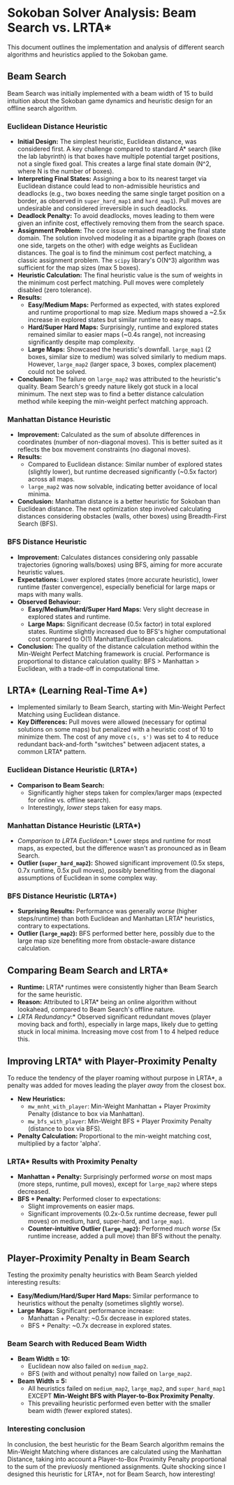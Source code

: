 # Sokoban Solver Analysis: Beam Search vs. LRTA*

This document outlines the implementation and analysis of different search algorithms and heuristics applied to the Sokoban game.

## Beam Search

Beam Search was initially implemented with a beam width of 15 to build intuition about the Sokoban game dynamics and heuristic design for an offline search algorithm.

### Euclidean Distance Heuristic

* **Initial Design:** The simplest heuristic, Euclidean distance, was considered first. A key challenge compared to standard A* search (like the lab labyrinth) is that boxes have multiple potential target positions, not a single fixed goal. This creates a large final state domain (N^2, where N is the number of boxes).
* **Interpreting Final States:** Assigning a box to its nearest target via Euclidean distance could lead to non-admissible heuristics and deadlocks (e.g., two boxes needing the same single target position on a border, as observed in `super_hard_map1` and `hard_map1`). Pull moves are undesirable and considered irreversible in such deadlocks.
* **Deadlock Penalty:** To avoid deadlocks, moves leading to them were given an infinite cost, effectively removing them from the search space.
* **Assignment Problem:** The core issue remained managing the final state domain. The solution involved modeling it as a bipartite graph (boxes on one side, targets on the other) with edge weights as Euclidean distances. The goal is to find the minimum cost perfect matching, a classic assignment problem. The `scipy` library's O(N^3) algorithm was sufficient for the map sizes (max 5 boxes).
* **Heuristic Calculation:** The final heuristic value is the sum of weights in the minimum cost perfect matching. Pull moves were completely disabled (zero tolerance).
* **Results:**
    * **Easy/Medium Maps:** Performed as expected, with states explored and runtime proportional to map size. Medium maps showed a ~2.5x increase in explored states but similar runtime to easy maps.
    * **Hard/Super Hard Maps:** Surprisingly, runtime and explored states remained similar to easier maps (~0.4s range), not increasing significantly despite map complexity.
    * **Large Maps:** Showcased the heuristic's downfall. `large_map1` (2 boxes, similar size to medium) was solved similarly to medium maps. However, `large_map2` (larger space, 3 boxes, complex placement) could not be solved.
* **Conclusion:** The failure on `large_map2` was attributed to the heuristic's quality. Beam Search's greedy nature likely got stuck in a local minimum. The next step was to find a better distance calculation method while keeping the min-weight perfect matching approach.

### Manhattan Distance Heuristic

* **Improvement:** Calculated as the sum of absolute differences in coordinates (number of non-diagonal moves). This is better suited as it reflects the box movement constraints (no diagonal moves).
* **Results:**
    * Compared to Euclidean distance: Similar number of explored states (slightly lower), but runtime decreased significantly (~0.5x factor) across all maps.
    * `large_map2` was now solvable, indicating better avoidance of local minima.
* **Conclusion:** Manhattan distance is a better heuristic for Sokoban than Euclidean distance. The next optimization step involved calculating distances considering obstacles (walls, other boxes) using Breadth-First Search (BFS).

### BFS Distance Heuristic

* **Improvement:** Calculates distances considering only passable trajectories (ignoring walls/boxes) using BFS, aiming for more accurate heuristic values.
* **Expectations:** Lower explored states (more accurate heuristic), lower runtime (faster convergence), especially beneficial for large maps or maps with many walls.
* **Observed Behaviour:**
    * **Easy/Medium/Hard/Super Hard Maps:** Very slight decrease in explored states and runtime.
    * **Large Maps:** Significant decrease (0.5x factor) in total explored states. Runtime slightly increased due to BFS's higher computational cost compared to O(1) Manhattan/Euclidean calculations.
* **Conclusion:** The quality of the distance calculation method within the Min-Weight Perfect Matching framework is crucial. Performance is proportional to distance calculation quality: BFS > Manhattan > Euclidean, with a trade-off in computational time.

## LRTA* (Learning Real-Time A*)

* Implemented similarly to Beam Search, starting with Min-Weight Perfect Matching using Euclidean distance.
* **Key Differences:** Pull moves were allowed (necessary for optimal solutions on some maps) but penalized with a heuristic cost of 10 to minimize them. The cost of any move `c(s, s')` was set to 4 to reduce redundant back-and-forth "switches" between adjacent states, a common LRTA* pattern.

### Euclidean Distance Heuristic (LRTA*)

* **Comparison to Beam Search:**
    * Significantly higher steps taken for complex/larger maps (expected for online vs. offline search).
    * Interestingly, *lower* steps taken for easy maps.

### Manhattan Distance Heuristic (LRTA*)

* **Comparison to LRTA* Euclidean:** Lower steps and runtime for most maps, as expected, but the difference wasn't as pronounced as in Beam Search.
* **Outlier (`super_hard_map2`):** Showed significant improvement (0.5x steps, 0.7x runtime, 0.5x pull moves), possibly benefiting from the diagonal assumptions of Euclidean in some complex way.

### BFS Distance Heuristic (LRTA*)

* **Surprising Results:** Performance was generally *worse* (higher steps/runtime) than both Euclidean and Manhattan LRTA* heuristics, contrary to expectations.
* **Outlier (`large_map2`):** BFS performed better here, possibly due to the large map size benefiting more from obstacle-aware distance calculation.

## Comparing Beam Search and LRTA*

* **Runtime:** LRTA* runtimes were consistently higher than Beam Search for the same heuristic.
* **Reason:** Attributed to LRTA* being an online algorithm without lookahead, compared to Beam Search's offline nature.
* **LRTA* Redundancy:** Observed significant redundant moves (player moving back and forth), especially in large maps, likely due to getting stuck in local minima. Increasing move cost from 1 to 4 helped reduce this.

## Improving LRTA* with Player-Proximity Penalty

To reduce the tendency of the player roaming without purpose in LRTA*, a penalty was added for moves leading the player *away* from the closest box.

* **New Heuristics:**
    * `mw_mnht_with_player`: Min-Weight Manhattan + Player Proximity Penalty (distance to box via Manhattan).
    * `mw_bfs_with_player`: Min-Weight BFS + Player Proximity Penalty (distance to box via BFS).
* **Penalty Calculation:** Proportional to the min-weight matching cost, multiplied by a factor 'alpha'.

### LRTA* Results with Proximity Penalty

* **Manhattan + Penalty:** Surprisingly performed *worse* on most maps (more steps, runtime, pull moves), except for `large_map2` where steps decreased.
* **BFS + Penalty:** Performed closer to expectations:
    * Slight improvements on easier maps.
    * Significant improvements (0.2x-0.5x runtime decrease, fewer pull moves) on medium, hard, super-hard, and `large_map1`.
    * **Counter-intuitive Outlier (`large_map2`):** Performed *much worse* (5x runtime increase, added a pull move) than BFS without the penalty.

## Player-Proximity Penalty in Beam Search

Testing the proximity penalty heuristics with Beam Search yielded interesting results:

* **Easy/Medium/Hard/Super Hard Maps:** Similar performance to heuristics without the penalty (sometimes slightly worse).
* **Large Maps:** Significant performance increase:
    * Manhattan + Penalty: ~0.5x decrease in explored states.
    * BFS + Penalty: ~0.7x decrease in explored states.

### Beam Search with Reduced Beam Width

* **Beam Width = 10:**
    * Euclidean now also failed on `medium_map2`.
    * BFS (with and without penalty) now failed on `large_map2`.
* **Beam Width = 5:**
    * All heuristics failed on `medium_map2`, `large_map2`, and `super_hard_map1` EXCEPT **Min-Weight BFS with Player-to-Box Proximity Penalty**.
    * This prevailing heuristic performed even better with the smaller beam width (fewer explored states).

### Interesting conclusion

In conclusion, the best heuristic for the Beam Search algorithm remains the Min-Weight Matching where distances are calculated using the Manhattan Distance, taking into account a Player-to-Box Proximity Penalty proportional to the sum of the previuosly mentioned assignments. Quite shocking since I designed this heuristic for LRTA*, not for Beam Search, how interesting!